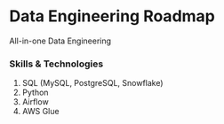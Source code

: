 # Data Engineering Roadmap
All-in-one Data Engineering

### Skills & Technologies
1. SQL (MySQL, PostgreSQL, Snowflake)
2. Python
3. Airflow
4. AWS Glue
